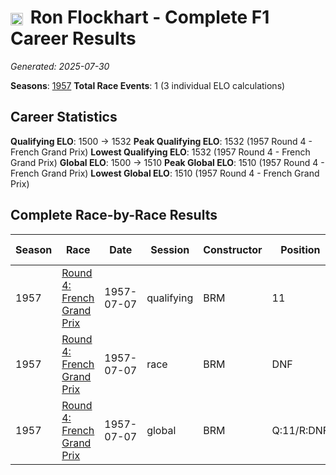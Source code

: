 # <img src="https://upload.wikimedia.org/wikipedia/commons/thumb/8/83/Flag_of_the_United_Kingdom_%283-5%29.svg/512px-Flag_of_the_United_Kingdom_%283-5%29.svg.png?20250726143817" alt="United Kingdom" width="20" height="auto" style="vertical-align: middle; margin-right: 5px;" onerror="this.outerHTML='🇬🇧'; this.style.marginRight='5px';"/> Ron Flockhart - Complete F1 Career Results

*Generated: 2025-07-30*

**Seasons**: [1957](../results/1957-season-report.md)
**Total Race Events**: 1 (3 individual ELO calculations)

## Career Statistics

**Qualifying ELO**: 1500 → 1532
**Peak Qualifying ELO**: 1532 (1957 Round 4 - French Grand Prix)
**Lowest Qualifying ELO**: 1532 (1957 Round 4 - French Grand Prix)
**Global ELO**: 1500 → 1510
**Peak Global ELO**: 1510 (1957 Round 4 - French Grand Prix)
**Lowest Global ELO**: 1510 (1957 Round 4 - French Grand Prix)

## Complete Race-by-Race Results

| Season | Race | Date | Session | Constructor | Position | Starting ELO | ELO Change | Final ELO | Teammate |
|--------|------|------|---------|-------------|----------|--------------|------------|-----------|----------|
| 1957 | [Round 4: French Grand Prix](../results/1957-season-report.md#round-4-french-grand-prix) | 1957-07-07 | qualifying | BRM | 11 | 1500 | +32 | 1532 | <img src="https://upload.wikimedia.org/wikipedia/commons/a/a4/Flag_of_the_United_States.svg" alt="United States" width="20" height="auto" style="vertical-align: middle; margin-right: 5px;" onerror="this.outerHTML='🇺🇸'; this.style.marginRight='5px';"/> Herbert MacKay-Fraser |
| 1957 | [Round 4: French Grand Prix](../results/1957-season-report.md#round-4-french-grand-prix) | 1957-07-07 | race | BRM | DNF | 1500 | N/A | 1500 | <img src="https://upload.wikimedia.org/wikipedia/commons/a/a4/Flag_of_the_United_States.svg" alt="United States" width="20" height="auto" style="vertical-align: middle; margin-right: 5px;" onerror="this.outerHTML='🇺🇸'; this.style.marginRight='5px';"/> Herbert MacKay-Fraser |
| 1957 | [Round 4: French Grand Prix](../results/1957-season-report.md#round-4-french-grand-prix) | 1957-07-07 | global | BRM | Q:11/R:DNF | 1500 | +10 | 1510 | <img src="https://upload.wikimedia.org/wikipedia/commons/a/a4/Flag_of_the_United_States.svg" alt="United States" width="20" height="auto" style="vertical-align: middle; margin-right: 5px;" onerror="this.outerHTML='🇺🇸'; this.style.marginRight='5px';"/> Herbert MacKay-Fraser |
